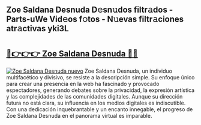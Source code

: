 ## Zoe Saldana Desnuda D𝚎sn𝚞dos filtr𝚊dos - Parts-uWe Vid𝚎os f𝚘tos - N𝚞evas filtr𝚊ciones atr𝚊ctivas yki3L

# <h2><a href="http://mb24d4.tromn.icu/?c=Zoe+Saldana+Desnuda">🔗👉👉👉 Zoe Saldana Desnuda 🔗🔗</a></h2>

[![Zoe Saldana Desnuda nuevo](https://i.imgur.com/pEAQMta.gif)](http://mb24d4.tromn.icu/?c=Zoe+Saldana+Desnuda)
Zoe Saldana Desnuda, un individuo multifacético y divisivo, se resiste a la descripción simple. Su enfoque único para crear una presencia en la web ha fascinado y provocado espectadores, generando debates sobre la privacidad, la expresión artística y las complejidades de las comunidades digitales. Aunque su dirección futura no está clara, su influencia en los medios digitales es indiscutible. Con una dedicación inquebrantable y un encanto innegable, el progreso de Zoe Saldana Desnuda en el panorama virtual es imparable.
